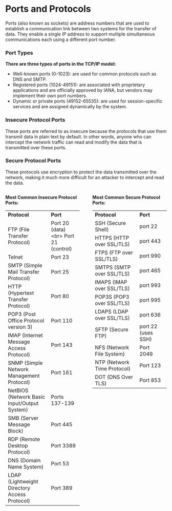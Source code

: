 # Ports and Protocols

Ports (also known as sockets) are address numbers that are used to establish a communication link between two systems for the transfer of data. They enable a single IP address to support multiple simultaneous communications each using a different port number.

### Port Types

**There are three types of ports in the TCP/IP model:**

* Well-known ports (0-1023): are used for common protocols such as DNS and SMTP.
* Registered ports (1024-49151):  are associated with proprietary applications and are officially approved by IANA, but vendors may implement their own port numbers.
* Dynamic or private ports (49152-65535): are used for session-specific services and are assigned dynamically by the system.

### Insecure Protocol Ports

These ports are referred to as insecure because the protocols that use them transmit data in plain text by default. In other words, anyone who can intercept the network traffic can read and modify the data that is transmitted over these ports.

### Secure Protocol Ports

These protocols use encryption to protect the data transmitted over the network, making it much more difficult for an attacker to intercept and read the data.

<div style="display: flex;">
    <div style="flex: 1; margin-right: 20px;">
        <p><b>Most Common Insecure Protocol Ports:</b></p>
        <table>
    <tr>
        <td><b>Protocol</b></td>
        <td><b>Port</b></td>
    </tr>
    <tr>
        <td>FTP (File Transfer Protocol)</td>
        <td>Port 20 (data) &lt;br&gt; Port 21 (control)</td>
    </tr>
    <tr>
        <td>Telnet</td>
        <td>Port 23</td>
    </tr>
    <tr>
        <td>SMTP (Simple Mail Transfer Protocol)</td>
        <td>Port 25</td>
    </tr>
    <tr>
        <td>HTTP (Hypertext Transfer Protocol)</td>
        <td>Port 80</td>
    </tr>
    <tr>
        <td>POP3 (Post Office Protocol version 3)</td>
        <td>Port 110</td>
    </tr>
    <tr>
        <td>IMAP (Internet Message Access Protocol)</td>
        <td>Port 143</td>
    </tr>
    <tr>
        <td>SNMP (Simple Network Management Protocol)</td>
        <td>Port 161</td>
    </tr>
    <tr>
        <td>NetBIOS (Network Basic Input/Output System)</td>
        <td>Ports 137-139</td>
    </tr>
    <tr>
        <td>SMB (Server Message Block)</td>
        <td>Port 445</td>
    </tr>
    <tr>
        <td>RDP (Remote Desktop Protocol)</td>
        <td>Port 3389</td>
    </tr>
    <tr>
        <td>DNS (Domain Name System)</td>
        <td>Port 53</td>
    </tr>
    <tr>
        <td>LDAP (Lightweight Directory Access Protocol)</td>
        <td>Port  389</td>
    </tr>
</table>
    </div>
    <div style="flex: 1; margin-left: 20px;">
        <p><b>Most Common Secure Protocol Ports:</b></p>
        <table>
    <tr>
        <td><b>Protocol<b></td>
        <td><b>Port</b></td>
    </tr>
    <tr>
        <td>SSH (Secure Shell)</td>
        <td>port 22</td>
    </tr>
    <tr>
        <td>HTTPS (HTTP over SSL/TLS)</td>
        <td>port 443</td>
    </tr>
    <tr>
        <td>FTPS (FTP over SSL/TLS)</td>
        <td>port 990</td>
    </tr>
    <tr>
        <td>SMTPS (SMTP over SSL/TLS)</td>
        <td>port 465</td>
    </tr>
    <tr>
        <td>IMAPS (IMAP over SSL/TLS)</td>
        <td>port 993</td>
    </tr>
    <tr>
        <td>POP3S (POP3 over SSL/TLS)</td>
        <td>port 995</td>
    </tr>
    <tr>
        <td>LDAPS (LDAP over SSL/TLS)</td>
        <td>port 636</td>
    </tr>
    <tr>
        <td>SFTP (Secure FTP)</td>
        <td>port 22 (uses SSH)</td>
    </tr>
    <tr>
        <td>NFS (Network File System)</td>
        <td>Port 2049</td>
    </tr>
    <tr>
        <td>NTP (Network Time Protocol)</td>
        <td>Port 123</td>
    </tr>
    <tr>
        <td>DOT (DNS Over TLS)</td>
        <td>Port 853</td>
    </tr>
</table>
    </div>
</div>